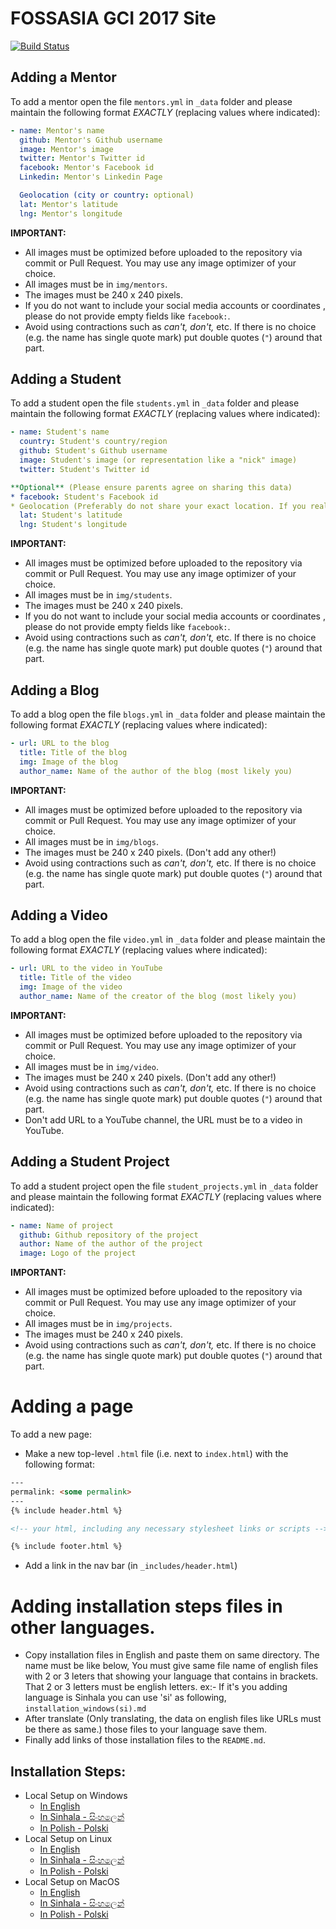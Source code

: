 # FOSSASIA GCI 2017 Site
[![Build Status](https://travis-ci.org/fossasia/gci17.fossasia.org.svg?branch=gh-pages)](https://travis-ci.org/fossasia/gci17.fossasia.org)

## Adding a Mentor
To add a mentor open the file `mentors.yml` in `_data` folder and please maintain the following format *EXACTLY* (replacing values where indicated):

```yaml
- name: Mentor's name
  github: Mentor's Github username
  image: Mentor's image
  twitter: Mentor's Twitter id
  facebook: Mentor's Facebook id
  Linkedin: Mentor's Linkedin Page

  Geolocation (city or country: optional)
  lat: Mentor's latitude
  lng: Mentor's longitude
```
**IMPORTANT:**
- All images must be optimized before uploaded to the repository via commit or Pull Request. You may use any image optimizer of your choice.
- All images must be in `img/mentors`.
- The images must be 240 x 240 pixels.
- If you do not want to include your social media accounts or coordinates , please do not provide empty fields like `facebook:`.
- Avoid using contractions such as *can't, don't,* etc. If there is no choice (e.g. the name has single quote mark) put double quotes (`"`) around that part.

## Adding a Student
To add a student open the file  `students.yml` in `_data` folder and please maintain the following format *EXACTLY* (replacing values where indicated):
```yaml
- name: Student's name
  country: Student's country/region
  github: Student's Github username
  image: Student's image (or representation like a "nick" image)
  twitter: Student's Twitter id

**Optional** (Please ensure parents agree on sharing this data)
* facebook: Student's Facebook id
* Geolocation (Preferably do not share your exact location. If you really want to share it, share city)
  lat: Student's latitude
  lng: Student's longitude
```
**IMPORTANT:**
- All images must be optimized before uploaded to the repository via commit or Pull Request. You may use any image optimizer of your choice.
- All images must be in `img/students`.
- The images must be 240 x 240 pixels.
- If you do not want to include your social media accounts or coordinates , please do not provide empty fields like `facebook:`.
- Avoid using contractions such as *can't, don't,* etc. If there is no choice (e.g. the name has single quote mark) put double quotes (`"`) around that part.


## Adding a Blog

To add a blog open the file `blogs.yml` in `_data` folder and please maintain the following format *EXACTLY* (replacing values where indicated):

```yaml
- url: URL to the blog
  title: Title of the blog
  img: Image of the blog
  author_name: Name of the author of the blog (most likely you)
```
**IMPORTANT:**
- All images must be optimized before uploaded to the repository via commit or Pull Request. You may use any image optimizer of your choice.
- All images must be in `img/blogs`.
- The images must be 240 x 240 pixels. (Don't add any other!)
- Avoid using contractions such as *can't, don't,* etc. If there is no choice (e.g. the name has single quote mark) put double quotes (`"`) around that part.


## Adding a Video

To add a blog open the file `video.yml` in `_data` folder and please maintain the following format *EXACTLY* (replacing values where indicated):

```yaml
- url: URL to the video in YouTube 
  title: Title of the video
  img: Image of the video
  author_name: Name of the creator of the blog (most likely you)
```
**IMPORTANT:**
- All images must be optimized before uploaded to the repository via commit or Pull Request. You may use any image optimizer of your choice.
- All images must be in `img/video`.
- The images must be 240 x 240 pixels. (Don't add any other!)
- Avoid using contractions such as *can't, don't,* etc. If there is no choice (e.g. the name has single quote mark) put double quotes (`"`) around that part.
- Don't add URL to a YouTube channel, the URL must be to a video in YouTube.

## Adding a Student Project
To add a student project open the file  `student_projects.yml` in `_data` folder and please maintain the following format *EXACTLY* (replacing values where indicated):
```yaml
- name: Name of project
  github: Github repository of the project
  author: Name of the author of the project
  image: Logo of the project
```
**IMPORTANT:**
- All images must be optimized before uploaded to the repository via commit or Pull Request. You may use any image optimizer of your choice.
- All images must be in `img/projects`.
- The images must be 240 x 240 pixels.
- Avoid using contractions such as *can't, don't,* etc. If there is no choice (e.g. the name has single quote mark) put double quotes (`"`) around that part.

# Adding a page

To add a new page:
* Make a new top-level `.html` file (i.e. next to `index.html`) with the following format:
```html
---
permalink: <some permalink>
---
{% include header.html %}

<!-- your html, including any necessary stylesheet links or scripts -->

{% include footer.html %}
```
* Add a link in the nav bar (in `_includes/header.html`)

# Adding installation steps files in other languages.

- Copy installation files in English and paste them on same directory.
 The name must be like below,
  You must give same file name of english files with 2 or 3 leters that showing your language that contains in brackets.
  That 2 or 3 letters must be english letters.
  ex:- If it's you adding language is Sinhala you can use 'si' as following, 
  `installation_windows(si).md` 
- After translate (Only translating, the data on english files like URLs must be there as same.) those files to your language save them. 
- Finally add links of those installation files to the `README.md`.  

## Installation Steps:
- Local Setup on Windows 
    - [In English](/installation/installation_windows.md) 
    - [In Sinhala - සිංහලෙන්](/installation/installation_windows(sin).md)
    - [In Polish - Polski](/installation/installation_windows(pl).md)
- Local Setup on Linux 
    - [In English](/installation/installation_linux.md)
    - [In Sinhala - සිංහලෙන්](/installation/installation_linux(sin).md) 
    - [In Polish - Polski](/installation/installation_linux(pl).md)
- Local Setup on MacOS 
    - [In English](/installation/installation_macos.md)
    - [In Sinhala - සිංහලෙන්](/installation/installation_macos(sin).md) 
    - [In Polish - Polski](/installation/installation_macos(pl).md)

